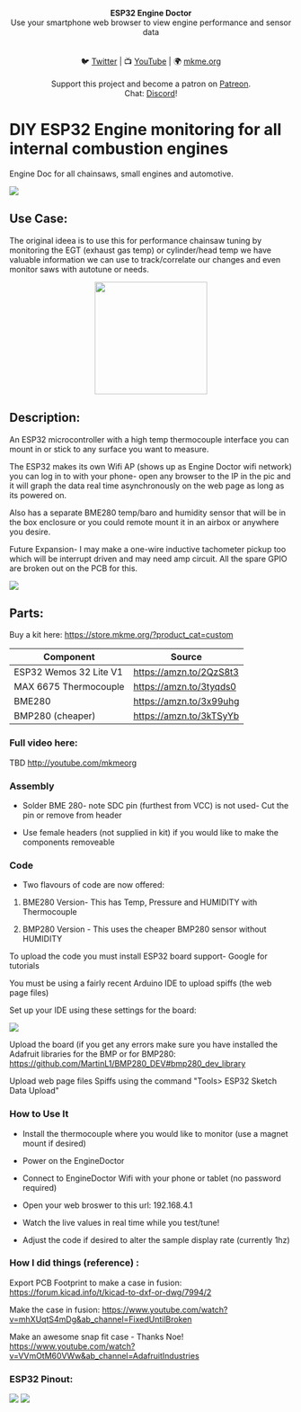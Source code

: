 
<p align="center">
<b>ESP32 Engine Doctor</b><br>
Use your smartphone web browser to view engine performance and sensor data<br><br>
<br>🐦 <a href="https://twitter.com/mkmeorg">Twitter</a>
| 📺 <a href="https://www.youtube.com/mkmeorg">YouTube</a>
| 🌍 <a href="http://www.mkme.org">mkme.org</a><br>
<br>
Support this project and become a patron on <a href="https://www.patreon.com/EricWilliam">Patreon</a>.<br>
Chat: <a href="https://discord.gg/j9S4Fgv">Discord</a></b>!
</p>

# DIY ESP32 Engine monitoring for all internal combustion engines 
Engine Doc for all chainsaws, small engines and automotive.  

<img src="https://github.com/MKme/Engine-Doctor/blob/main/_%20photos/Schem.PNG"/>

## Use Case:
The original ideea is to use this for performance chainsaw tuning by monitoring the EGT (exhaust gas temp) or cylinder/head temp we have valuable information 
we can use to track/correlate our changes and even monitor saws with autotune or needs. 

<p align="center">
<img src="https://github.com/MKme/Engine-Doctor/blob/main/_%20photos/vlcsnap-2021-05-02-12h10m24s681.png" width="200"/>
</p>

## Description:

An ESP32 microcontroller with a high temp thermocouple interface you can mount in or stick to any surface you want to measure. 

The ESP32 makes its own Wifi AP (shows up as Engine Doctor wifi network) you can log in to with your phone- open any browser to the IP in the pic and it will graph the data real time asynchronously on the web page as long as its powered on.  

Also has a separate BME280 temp/baro and humidity sensor that will be in the box enclosure or you could remote mount it in an airbox or anywhere you desire.

Future Expansion- I may make a one-wire inductive tachometer pickup too which will be interrupt driven and may need amp circuit. All the spare GPIO are broken out on the PCB for this. 


<img src="https://github.com/MKme/Engine-Doctor/blob/main/_%20photos/PCB%20render.PNG"/>

## Parts:

Buy a kit here: https://store.mkme.org/?product_cat=custom


|     Component    | Source  |
| ---------- |----------------|
| ESP32 Wemos 32 Lite V1 | https://amzn.to/2QzS8t3
| MAX 6675 Thermocouple | https://amzn.to/3tyqds0
| BME280 | https://amzn.to/3x99uhg
| BMP280 (cheaper) | https://amzn.to/3kTSyYb


### Full video here:

TBD http://youtube.com/mkmeorg

### Assembly

- Solder BME 280- note SDC pin (furthest from VCC) is not used- Cut the pin or remove from header

- Use female headers (not supplied in kit) if you would like to make the components removeable



### Code

- Two flavours of code are now offered:

1.  BME280 Version- This has Temp, Pressure and HUMIDITY with Thermocouple

2.  BMP280 Version - This uses the cheaper BMP280 sensor without HUMIDITY

To upload the code you must install ESP32 board support- Google for tutorials

You must be using a fairly recent Arduino IDE to upload spiffs (the web page files)  

Set up your IDE using these settings for the board:

<img src="https://github.com/MKme/Engine-Doctor/blob/main/_%20photos/IDEsettings.png"/>

Upload the board (if you get any errors make sure you have installed the Adafruit libraries for the BMP or for BMP280: https://github.com/MartinL1/BMP280_DEV#bmp280_dev_library

Upload web page files Spiffs using the command "Tools> ESP32 Sketch Data Upload"




### How to Use It

- Install the thermocouple where you would like to monitor (use a magnet mount if desired) 

- Power on the EngineDoctor

- Connect to EngineDoctor Wifi with your phone or tablet (no password required)

- Open your web broswer to this url:  192.168.4.1

- Watch the live values in real time while you test/tune!

- Adjust the code if desired to alter the sample display rate (currently 1hz) 


### How I did things (reference) :


Export PCB Footprint to make a case in fusion: https://forum.kicad.info/t/kicad-to-dxf-or-dwg/7994/2

Make the case in fusion: https://www.youtube.com/watch?v=mhXUqtS4mDg&ab_channel=FixedUntilBroken

Make an awesome snap fit case - Thanks Noe! https://www.youtube.com/watch?v=VVmOtM60VWw&ab_channel=AdafruitIndustries


### ESP32 Pinout: 


<img src="https://github.com/MKme/ESP32/blob/main/Wemos%2032%20Lite%20Board/pics/Lolin32_pinout03.png"/>

<img src="https://github.com/MKme/ESP32/blob/main/Wemos%2032%20Lite%20Board/pics/2.jpg"/>
